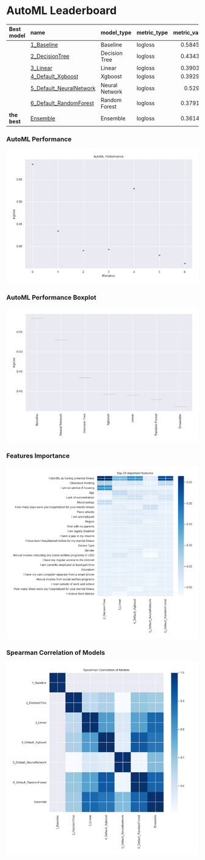 # AutoML Leaderboard

| Best model   | name                                                         | model_type     | metric_type   |   metric_value |   train_time |
|:-------------|:-------------------------------------------------------------|:---------------|:--------------|---------------:|-------------:|
|              | [1_Baseline](1_Baseline/README.md)                           | Baseline       | logloss       |       0.584566 |         3.64 |
|              | [2_DecisionTree](2_DecisionTree/README.md)                   | Decision Tree  | logloss       |       0.434383 |        50.96 |
|              | [3_Linear](3_Linear/README.md)                               | Linear         | logloss       |       0.390355 |         9.32 |
|              | [4_Default_Xgboost](4_Default_Xgboost/README.md)             | Xgboost        | logloss       |       0.392933 |        12.49 |
|              | [5_Default_NeuralNetwork](5_Default_NeuralNetwork/README.md) | Neural Network | logloss       |       0.52978  |        11.47 |
|              | [6_Default_RandomForest](6_Default_RandomForest/README.md)   | Random Forest  | logloss       |       0.379167 |        13.86 |
| **the best** | [Ensemble](Ensemble/README.md)                               | Ensemble       | logloss       |       0.361451 |         1.8  |

### AutoML Performance
![AutoML Performance](ldb_performance.png)

### AutoML Performance Boxplot
![AutoML Performance Boxplot](ldb_performance_boxplot.png)

### Features Importance
![features importance across models](features_heatmap.png)



### Spearman Correlation of Models
![models spearman correlation](correlation_heatmap.png)

